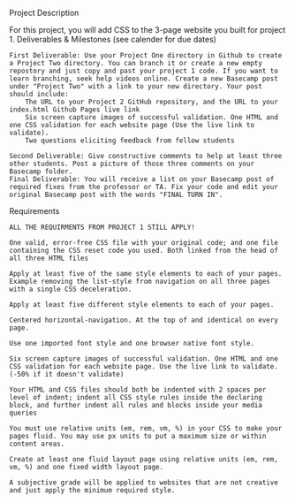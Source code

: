 
Project Description

For this project, you will add CSS to the 3-page website you built for project 1.
Deliverables & Milestones (see calender for due dates)

    First Deliverable: Use your Project One directory in Github to create a Project Two directory. You can branch it or create a new empty repostory and just copy and past your project 1 code. If you want to learn branching, seek help videos online. Create a new Basecamp post under "Project Two" with a link to your new directory. Your post should include:
        The URL to your Project 2 GitHub repository, and the URL to your index.html Github Pages live link
        Six screen capture images of successful validation. One HTML and one CSS validation for each website page (Use the live link to validate).
        Two questions eliciting feedback from fellow students
    
    Second Deliverable: Give constructive comments to help at least three other students. Post a picture of those three comments on your Basecamp folder.
    Final Deliverable: You will receive a list on your Basecamp post of required fixes from the professor or TA. Fix your code and edit your original Basecamp post with the words "FINAL TURN IN".

Requirements

    ALL THE REQUIRMENTS FROM PROJECT 1 STILL APPLY!
    
    One valid, error-free CSS file with your original code; and one file containing the CSS reset code you used. Both linked from the head of all three HTML files
    
    Apply at least five of the same style elements to each of your pages. Example removing the list-style from navigation on all three pages with a single CSS deceleration.
    
    Apply at least five different style elements to each of your pages.
    
    Centered horizontal-navigation. At the top of and identical on every page.
    
    Use one imported font style and one browser native font style.
    
    Six screen capture images of successful validation. One HTML and one CSS validation for each website page. Use the live link to validate. (-50% if it doesn't validate)
    
    Your HTML and CSS files should both be indented with 2 spaces per level of indent; indent all CSS style rules inside the declaring block, and further indent all rules and blocks inside your media queries
    
    You must use relative units (em, rem, vm, %) in your CSS to make your pages fluid. You may use px units to put a maximum size or within content areas.
    
    Create at least one fluid layout page using relative units (em, rem, vm, %) and one fixed width layout page.
    
    A subjective grade will be applied to websites that are not creative and just apply the minimum required style.


